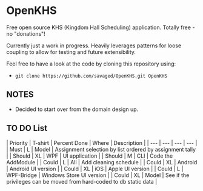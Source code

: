 # OpenKHS

Free open source KHS (Kingdom Hall Scheduling) application. Totally free - no "donations"!

Currently just a work in progress. Heavily leverages patterns for loose coupling to allow for testing and future extensibility.

Feel free to have a look at the code by cloning this repository using:

* `git clone https://github.com/savaged/OpenKHS.git OpenKHS`

## NOTES

* Decided to start over from the domain design up.  

## TO DO List

| Priority | T-shirt | Percent Done | Where | Description |
| --- | --- | --- | --- |
| Must | L | Model | Assignment selection by list ordered by assignment tally |
| Should | XL | WPF | UI application |
| Should | M | CLI | Code the AddModule |
| Could | L | All | Add cleaning schedule |
| Could | XL | Android | Android UI version |
| Could | XL | iOS | Apple UI version |
| Could | L | WPF-Bridge | Windows Store UI version |
| Could | XL | Model | See if the privileges can be moved from hard-coded to db static data |
